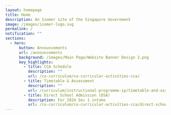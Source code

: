 ```yaml
---
layout: homepage
title: Home
description: An Isomer site of the Singapore Government
image: /images/isomer-logo.svg
permalink: /
notification: ""
sections:
  - hero:
      button: Announcements
      url: /announcements
      background: /images/Main Page/Website Banner Design 2.png
      key_highlights:
        - title: CCA Schedule
          description: ""
          url: /co-curriculum/co-curricular-activities-cca/
        - title: Timetable & Assessment
          description: ""
          url: /curriculum/instructional-programme-ip/timetable-and-assessment/
        - title: Direct School Admission (DSA)
          description: For 2024 Sec 1 intake
          url: /co-curriculum/co-curricular-activities-cca/direct-school-admission-dsa/
---
```

